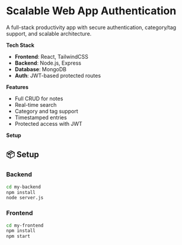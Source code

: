 # Scalable Web App Authentication

A full-stack productivity app with secure authentication, category/tag support, and scalable architecture.

**Tech Stack**
- **Frontend**: React, TailwindCSS
- **Backend**: Node.js, Express
- **Database**: MongoDB
- **Auth**: JWT-based protected routes

**Features**
- Full CRUD for notes
- Real-time search
- Category and tag support
- Timestamped entries
- Protected access with JWT

**Setup**

## 📦 Setup

###  Backend

```bash
cd my-backend
npm install
node server.js
```

###  Frontend

```bash
cd my-frontend
npm install
npm start
```
